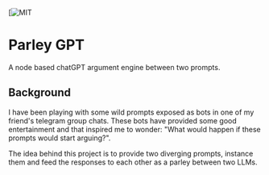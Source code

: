 [![MIT](https://img.shields.io/github/license/0plus1/parleyGPT)

# Parley GPT
A node based chatGPT argument engine between two prompts.

## Background
I have been playing with some wild prompts exposed as bots in one of my friend's telegram group chats.
These bots have provided some good entertainment and that inspired me to wonder: "What would happen if these prompts would start arguing?".

The idea behind this project is to provide two diverging prompts, instance them and feed the responses to each other as a parley between two LLMs.